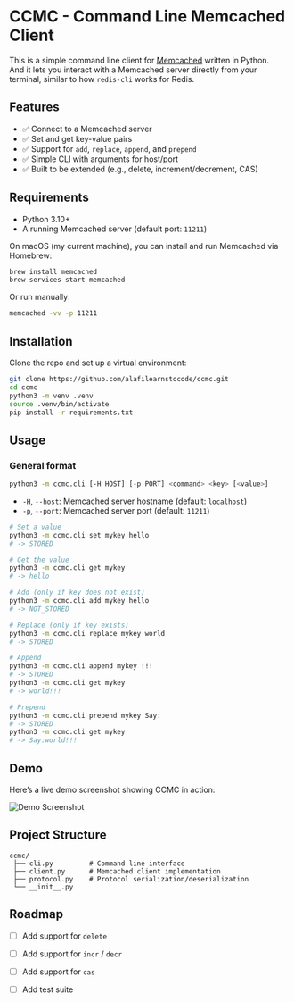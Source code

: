 

# CCMC - Command Line Memcached Client

This is a simple command line client for [Memcached](https://memcached.org/) written in Python.  
And it lets you interact with a Memcached server directly from your terminal, similar to how `redis-cli` works for Redis.

## Features
- ✅ Connect to a Memcached server
- ✅ Set and get key-value pairs
- ✅ Support for `add`, `replace`, `append`, and `prepend`
- ✅ Simple CLI with arguments for host/port
- ✅ Built to be extended (e.g., delete, increment/decrement, CAS)

## Requirements
- Python 3.10+
- A running Memcached server (default port: `11211`)

On macOS (my current machine), you can install and run Memcached via Homebrew:
```bash
brew install memcached
brew services start memcached
```

Or run manually:
```bash
memcached -vv -p 11211
```

## Installation
Clone the repo and set up a virtual environment:

```bash
git clone https://github.com/alafilearnstocode/ccmc.git
cd ccmc
python3 -m venv .venv
source .venv/bin/activate
pip install -r requirements.txt
```

## Usage

### General format
```bash
python3 -m ccmc.cli [-H HOST] [-p PORT] <command> <key> [<value>]
```

- `-H`, `--host`: Memcached server hostname (default: `localhost`)
- `-p`, `--port`: Memcached server port (default: `11211`)

```bash
# Set a value
python3 -m ccmc.cli set mykey hello
# -> STORED

# Get the value
python3 -m ccmc.cli get mykey
# -> hello

# Add (only if key does not exist)
python3 -m ccmc.cli add mykey hello
# -> NOT_STORED

# Replace (only if key exists)
python3 -m ccmc.cli replace mykey world
# -> STORED

# Append
python3 -m ccmc.cli append mykey !!!
# -> STORED
python3 -m ccmc.cli get mykey
# -> world!!!

# Prepend
python3 -m ccmc.cli prepend mykey Say:
# -> STORED
python3 -m ccmc.cli get mykey
# -> Say:world!!!

```

## Demo

Here’s a live demo screenshot showing CCMC in action:

![Demo Screenshot](ccmc/docs/image.png)

## Project Structure
```
ccmc/
 ├── cli.py         # Command line interface
 ├── client.py      # Memcached client implementation
 ├── protocol.py    # Protocol serialization/deserialization
 └── __init__.py
```

## Roadmap
- [ ] Add support for `delete`
- [ ] Add support for `incr` / `decr`
- [ ] Add support for `cas`
- [ ] Add test suite

